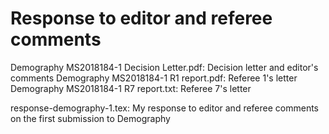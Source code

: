 # Response to editor and referee comments

Demography MS2018184-1 Decision Letter.pdf: Decision letter and editor's comments
Demography MS2018184-1 R1 report.pdf: Referee 1's letter
Demography MS2018184-1 R7 report.txt: Referee 7's letter

response-demography-1.tex: My response to editor and referee comments on
the first submission to Demography

